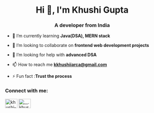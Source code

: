 <h1 align="center">Hi 👋, I'm Khushi Gupta</h1>
<h3 align="center">A developer from India</h3>

- 🌱 I’m currently learning **Java(DSA), MERN stack**

- 👯 I’m looking to collaborate on **frontend web development projects**

- 🤝 I’m looking for help with **advanced DSA**

- 📫 How to reach me **kkhushiiarca@gmail.com**

- ⚡ Fun fact :**Trust the process**

<h3 align="left">Connect with me:</h3>
<p align="left">
<a href="https://linkedin.com/in/khushi-gupta-8b6308247" target="blank"><img align="center" src="https://raw.githubusercontent.com/rahuldkjain/github-profile-readme-generator/master/src/images/icons/Social/linked-in-alt.svg" alt="khushi-gupta-8b6308247" height="30" width="40" /></a>
<a href="https://instagram.com/__.khushi.19" target="blank"><img align="center" src="https://raw.githubusercontent.com/rahuldkjain/github-profile-readme-generator/master/src/images/icons/Social/instagram.svg" alt="__.khushi.19" height="30" width="40" /></a>
</p>
